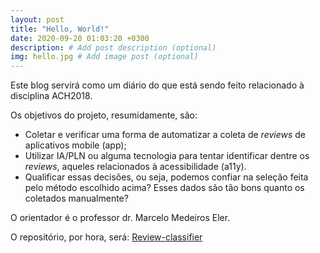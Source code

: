 ```yaml
---
layout: post
title: "Hello, World!"
date: 2020-09-20 01:03:20 +0300
description: # Add post description (optional)
img: hello.jpg # Add image post (optional)
---
```

Este blog servirá como um diário do que está sendo feito relacionado à disciplina ACH2018. 

Os objetivos do projeto, resumidamente, são:
- Coletar e verificar uma forma de automatizar a coleta de *reviews* de aplicativos mobile (app);
- Utilizar IA/PLN ou alguma tecnologia para tentar identificar dentre os *reviews*, aqueles relacionados à acessibilidade (a11y).
- Qualificar essas decisões, ou seja, podemos confiar na seleção feita pelo método escolhido acima? Esses dados são tão bons quanto os coletados manualmente?

O orientador é o professor dr. Marcelo Medeiros Eler.

O repositório, por hora, será: [Review-classifier](https://github.com/mautoz/reviews-classifier)
